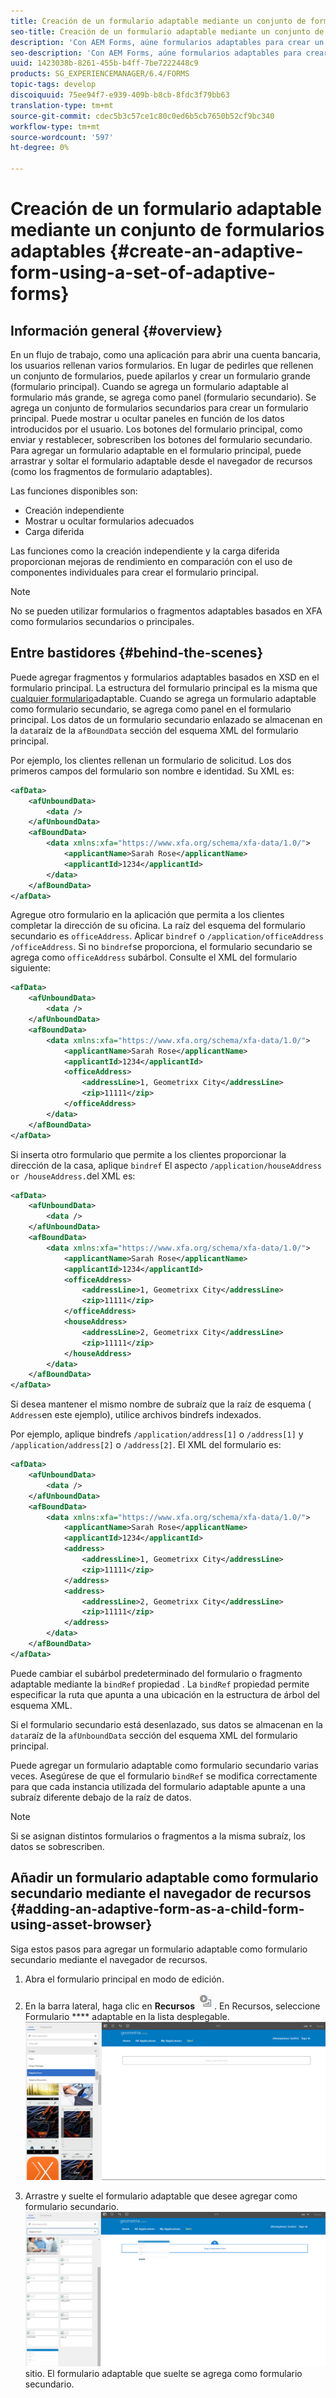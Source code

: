 ```yaml
---
title: Creación de un formulario adaptable mediante un conjunto de formularios adaptables
seo-title: Creación de un formulario adaptable mediante un conjunto de formularios adaptables
description: 'Con AEM Forms, aúne formularios adaptables para crear un único formulario adaptable grande y comprender sus funciones. '
seo-description: 'Con AEM Forms, aúne formularios adaptables para crear un único formulario adaptable grande y comprender sus funciones. '
uuid: 1423038b-8261-455b-b4ff-7be7222448c9
products: SG_EXPERIENCEMANAGER/6.4/FORMS
topic-tags: develop
discoiquuid: 75ee94f7-e939-409b-b8cb-8fdc3f79bb63
translation-type: tm+mt
source-git-commit: cdec5b3c57ce1c80c0ed6b5cb7650b52cf9bc340
workflow-type: tm+mt
source-wordcount: '597'
ht-degree: 0%

---
```



# Creación de un formulario adaptable mediante un conjunto de formularios adaptables {#create-an-adaptive-form-using-a-set-of-adaptive-forms}

## Información general {#overview}

En un flujo de trabajo, como una aplicación para abrir una cuenta bancaria, los usuarios rellenan varios formularios. En lugar de pedirles que rellenen un conjunto de formularios, puede apilarlos y crear un formulario grande (formulario principal). Cuando se agrega un formulario adaptable al formulario más grande, se agrega como panel (formulario secundario). Se agrega un conjunto de formularios secundarios para crear un formulario principal. Puede mostrar u ocultar paneles en función de los datos introducidos por el usuario. Los botones del formulario principal, como enviar y restablecer, sobrescriben los botones del formulario secundario. Para agregar un formulario adaptable en el formulario principal, puede arrastrar y soltar el formulario adaptable desde el navegador de recursos (como los fragmentos de formulario adaptables).

Las funciones disponibles son:

* Creación independiente
* Mostrar u ocultar formularios adecuados
* Carga diferida

Las funciones como la creación independiente y la carga diferida proporcionan mejoras de rendimiento en comparación con el uso de componentes individuales para crear el formulario principal.

>[!NOTE]
>
>No se pueden utilizar formularios o fragmentos adaptables basados en XFA como formularios secundarios o principales.

## Entre bastidores {#behind-the-scenes}

Puede agregar fragmentos y formularios adaptables basados en XSD en el formulario principal. La estructura del formulario principal es la misma que [cualquier formulario](/help/forms/using/prepopulate-adaptive-form-fields.md)adaptable. Cuando se agrega un formulario adaptable como formulario secundario, se agrega como panel en el formulario principal. Los datos de un formulario secundario enlazado se almacenan en la `data`raíz de la `afBoundData` sección del esquema XML del formulario principal.

Por ejemplo, los clientes rellenan un formulario de solicitud. Los dos primeros campos del formulario son nombre e identidad. Su XML es:

```xml
<afData>
    <afUnboundData>
        <data />
    </afUnboundData>
    <afBoundData>
        <data xmlns:xfa="https://www.xfa.org/schema/xfa-data/1.0/">
            <applicantName>Sarah Rose</applicantName>
            <applicantId>1234</applicantId>
        </data>
    </afBoundData>
</afData>
```

Agregue otro formulario en la aplicación que permita a los clientes completar la dirección de su oficina. La raíz del esquema del formulario secundario es `officeAddress`. Aplicar `bindref` o `/application/officeAddress` `/officeAddress`. Si no `bindref`se proporciona, el formulario secundario se agrega como `officeAddress` subárbol. Consulte el XML del formulario siguiente:

```xml
<afData>
    <afUnboundData>
        <data />
    </afUnboundData>
    <afBoundData>
        <data xmlns:xfa="https://www.xfa.org/schema/xfa-data/1.0/">
            <applicantName>Sarah Rose</applicantName>
            <applicantId>1234</applicantId>
            <officeAddress>
                <addressLine>1, Geometrixx City</addressLine>
                <zip>11111</zip>
            </officeAddress>
        </data>
    </afBoundData>
</afData>
```

Si inserta otro formulario que permite a los clientes proporcionar la dirección de la casa, aplique `bindref` El aspecto `/application/houseAddress or /houseAddress.`del XML es:

```xml
<afData>
    <afUnboundData>
        <data />
    </afUnboundData>
    <afBoundData>
        <data xmlns:xfa="https://www.xfa.org/schema/xfa-data/1.0/">
            <applicantName>Sarah Rose</applicantName>
            <applicantId>1234</applicantId>
            <officeAddress>
                <addressLine>1, Geometrixx City</addressLine>
                <zip>11111</zip>
            </officeAddress>
            <houseAddress>
                <addressLine>2, Geometrixx City</addressLine>
                <zip>11111</zip>
            </houseAddress>
        </data>
    </afBoundData>
</afData>
```

Si desea mantener el mismo nombre de subraíz que la raíz de esquema ( `Address`en este ejemplo), utilice archivos bindrefs indexados.

Por ejemplo, aplique bindrefs `/application/address[1]` o `/address[1]` y `/application/address[2]` o `/address[2]`. El XML del formulario es:

```xml
<afData>
    <afUnboundData>
        <data />
    </afUnboundData>
    <afBoundData>
        <data xmlns:xfa="https://www.xfa.org/schema/xfa-data/1.0/">
            <applicantName>Sarah Rose</applicantName>
            <applicantId>1234</applicantId>
            <address>
                <addressLine>1, Geometrixx City</addressLine>
                <zip>11111</zip>
            </address>
            <address>
                <addressLine>2, Geometrixx City</addressLine>
                <zip>11111</zip>
            </address>
        </data>
    </afBoundData>
</afData>
```

Puede cambiar el subárbol predeterminado del formulario o fragmento adaptable mediante la `bindRef` propiedad . La `bindRef` propiedad permite especificar la ruta que apunta a una ubicación en la estructura de árbol del esquema XML.

Si el formulario secundario está desenlazado, sus datos se almacenan en la `data`raíz de la `afUnboundData` sección del esquema XML del formulario principal.

Puede agregar un formulario adaptable como formulario secundario varias veces. Asegúrese de que el formulario `bindRef` se modifica correctamente para que cada instancia utilizada del formulario adaptable apunte a una subraíz diferente debajo de la raíz de datos.

>[!NOTE]
>
>Si se asignan distintos formularios o fragmentos a la misma subraíz, los datos se sobrescriben.

## Añadir un formulario adaptable como formulario secundario mediante el navegador de recursos {#adding-an-adaptive-form-as-a-child-form-using-asset-browser}

Siga estos pasos para agregar un formulario adaptable como formulario secundario mediante el navegador de recursos.

1. Abra el formulario principal en modo de edición.
1. En la barra lateral, haga clic en **Recursos** ![assets-browser](assets/assets-browser.png). En Recursos, seleccione Formulario **** adaptable en la lista desplegable.
   [ ![Selección de un formulario adaptable en Recursos](assets/asset.png)](assets/asset-1.png)

1. Arrastre y suelte el formulario adaptable que desee agregar como formulario secundario.
   [ ![Arrastre y suelte el formulario adaptable en el](assets/drag-drop.png)](assets/drag-drop-1.png)sitio. El formulario adaptable que suelte se agrega como formulario secundario.

